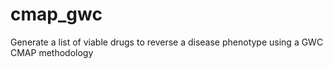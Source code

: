 # cmap_gwc
Generate a list of viable drugs to reverse a disease phenotype using a GWC CMAP methodology

